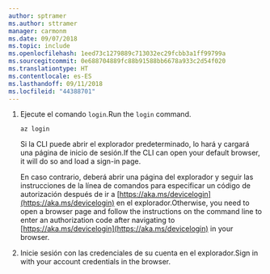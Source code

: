 ```yaml
---
author: sptramer
ms.author: sttramer
manager: carmonm
ms.date: 09/07/2018
ms.topic: include
ms.openlocfilehash: 1eed73c1279889c713032ec29fcbb3a1ff99799a
ms.sourcegitcommit: 0e688704889fc88b91588bb6678a933c2d54f020
ms.translationtype: HT
ms.contentlocale: es-ES
ms.lasthandoff: 09/11/2018
ms.locfileid: "44388701"
---
```

1. <span data-ttu-id="9379a-101">Ejecute el comando `login`.</span><span class="sxs-lookup"><span data-stu-id="9379a-101">Run the `login` command.</span></span>

    ```azurecli-interactive
    az login
    ```

    <span data-ttu-id="9379a-102">Si la CLI puede abrir el explorador predeterminado, lo hará y cargará una página de inicio de sesión.</span><span class="sxs-lookup"><span data-stu-id="9379a-102">If the CLI can open your default browser, it will do so and load a sign-in page.</span></span>

    <span data-ttu-id="9379a-103">En caso contrario, deberá abrir una página del explorador y seguir las instrucciones de la línea de comandos para especificar un código de autorización después de ir a [https://aka.ms/devicelogin](https://aka.ms/devicelogin) en el explorador.</span><span class="sxs-lookup"><span data-stu-id="9379a-103">Otherwise, you need to open a browser page and follow the instructions on the command line to enter an  authorization code after navigating to [https://aka.ms/devicelogin](https://aka.ms/devicelogin) in your browser.</span></span>

2. <span data-ttu-id="9379a-104">Inicie sesión con las credenciales de su cuenta en el explorador.</span><span class="sxs-lookup"><span data-stu-id="9379a-104">Sign in with your account credentials in the browser.</span></span>